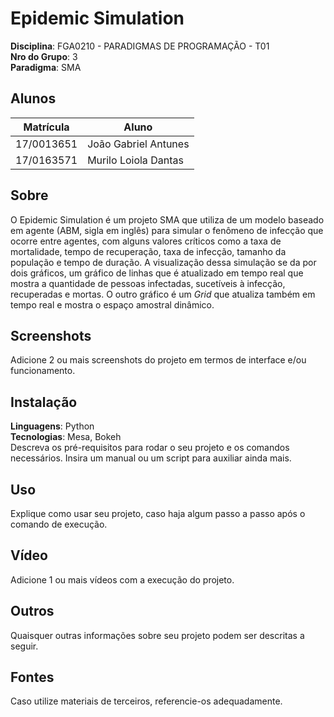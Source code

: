# Epidemic Simulation

**Disciplina**: FGA0210 - PARADIGMAS DE PROGRAMAÇÃO - T01 <br>
**Nro do Grupo**: 3<br>
**Paradigma**: SMA<br>

## Alunos
|Matrícula | Aluno |
| -- | -- |
| 17/0013651 | João Gabriel Antunes |
| 17/0163571 | Murilo Loiola Dantas |

## Sobre 
O Epidemic Simulation é um projeto SMA que utiliza de um modelo baseado em agente (ABM, sigla em inglês) para simular o fenômeno de infecção que ocorre entre agentes, com alguns valores críticos como a taxa de mortalidade, tempo de recuperação, taxa de infecção, tamanho da população e tempo de duração. A visualização dessa simulação se da por dois gráficos, um gráfico de linhas que é atualizado em tempo real que mostra a quantidade de pessoas infectadas, sucetíveis à infecção, recuperadas e mortas. O outro gráfico é um *Grid* que atualiza também em tempo real e mostra o espaço amostral dinâmico.

## Screenshots
Adicione 2 ou mais screenshots do projeto em termos de interface e/ou funcionamento.

## Instalação 
**Linguagens**: Python<br>
**Tecnologias**: Mesa, Bokeh<br>
Descreva os pré-requisitos para rodar o seu projeto e os comandos necessários.
Insira um manual ou um script para auxiliar ainda mais.

## Uso 
Explique como usar seu projeto, caso haja algum passo a passo após o comando de execução.

## Vídeo
Adicione 1 ou mais vídeos com a execução do projeto.

## Outros 
Quaisquer outras informações sobre seu projeto podem ser descritas a seguir.

## Fontes
Caso utilize materiais de terceiros, referencie-os adequadamente.
